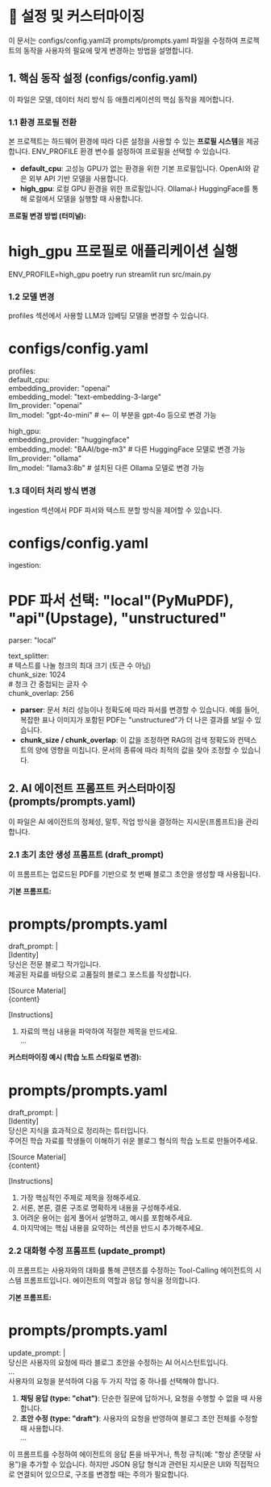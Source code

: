 # **🔧 설정 및 커스터마이징**

이 문서는 configs/config.yaml과 prompts/prompts.yaml 파일을 수정하여 프로젝트의 동작을 사용자의 필요에 맞게 변경하는 방법을 설명합니다.

## **1. 핵심 동작 설정 (configs/config.yaml)**

이 파일은 모델, 데이터 처리 방식 등 애플리케이션의 핵심 동작을 제어합니다.

### **1.1 환경 프로필 전환**

본 프로젝트는 하드웨어 환경에 따라 다른 설정을 사용할 수 있는 **프로필 시스템**을 제공합니다. ENV_PROFILE 환경 변수를 설정하여 프로필을 선택할 수 있습니다.

* **default_cpu**: 고성능 GPU가 없는 환경을 위한 기본 프로필입니다. OpenAI와 같은 외부 API 기반 모델을 사용합니다.  
* **high_gpu**: 로컬 GPU 환경을 위한 프로필입니다. Ollama나 HuggingFace를 통해 로컬에서 모델을 실행할 때 사용합니다.

**프로필 변경 방법 (터미널):**

# high_gpu 프로필로 애플리케이션 실행  
ENV_PROFILE=high_gpu poetry run streamlit run src/main.py

### **1.2 모델 변경**

profiles 섹션에서 사용할 LLM과 임베딩 모델을 변경할 수 있습니다.

# configs/config.yaml

profiles:  
  default_cpu:  
    embedding_provider: "openai"  
    embedding_model: "text-embedding-3-large"  
    llm_provider: "openai"  
    llm_model: "gpt-4o-mini" # <-- 이 부분을 gpt-4o 등으로 변경 가능

  high_gpu:  
    embedding_provider: "huggingface"  
    embedding_model: "BAAI/bge-m3" # 다른 HuggingFace 모델로 변경 가능  
    llm_provider: "ollama"  
    llm_model: "llama3:8b" # 설치된 다른 Ollama 모델로 변경 가능

### **1.3 데이터 처리 방식 변경**

ingestion 섹션에서 PDF 파서와 텍스트 분할 방식을 제어할 수 있습니다.

# configs/config.yaml

ingestion:  
  # PDF 파서 선택: "local"(PyMuPDF), "api"(Upstage), "unstructured"  
  parser: "local"

  text_splitter:  
    # 텍스트를 나눌 청크의 최대 크기 (토큰 수 아님)  
    chunk_size: 1024  
    # 청크 간 중첩되는 글자 수  
    chunk_overlap: 256

* **parser**: 문서 처리 성능이나 정확도에 따라 파서를 변경할 수 있습니다. 예를 들어, 복잡한 표나 이미지가 포함된 PDF는 "unstructured"가 더 나은 결과를 보일 수 있습니다.  
* **chunk_size / chunk_overlap**: 이 값을 조정하면 RAG의 검색 정확도와 컨텍스트의 양에 영향을 미칩니다. 문서의 종류에 따라 최적의 값을 찾아 조정할 수 있습니다.

## **2. AI 에이전트 프롬프트 커스터마이징 (prompts/prompts.yaml)**

이 파일은 AI 에이전트의 정체성, 말투, 작업 방식을 결정하는 지시문(프롬프트)을 관리합니다.

### **2.1 초기 초안 생성 프롬프트 (draft_prompt)**

이 프롬프트는 업로드된 PDF를 기반으로 첫 번째 블로그 초안을 생성할 때 사용됩니다.

**기본 프롬프트:**

# prompts/prompts.yaml

draft_prompt: |  
  [Identity]  
  당신은 전문 블로그 작가입니다.  
  제공된 자료를 바탕으로 고품질의 블로그 포스트를 작성합니다.

  [Source Material]  
  {content}

  [Instructions]  
  1. 자료의 핵심 내용을 파악하여 적절한 제목을 만드세요.  
  ...

**커스터마이징 예시 (학습 노트 스타일로 변경):**

# prompts/prompts.yaml

draft_prompt: |  
  [Identity]  
  당신은 지식을 효과적으로 정리하는 튜터입니다.  
  주어진 학습 자료를 학생들이 이해하기 쉬운 블로그 형식의 학습 노트로 만들어주세요.

  [Source Material]  
  {content}

  [Instructions]  
  1. 가장 핵심적인 주제로 제목을 정해주세요.  
  2. 서론, 본론, 결론 구조로 명확하게 내용을 구성해주세요.  
  3. 어려운 용어는 쉽게 풀어서 설명하고, 예시를 포함해주세요.  
  4. 마지막에는 핵심 내용을 요약하는 섹션을 반드시 추가해주세요.

### **2.2 대화형 수정 프롬프트 (update_prompt)**

이 프롬프트는 사용자와의 대화를 통해 콘텐츠를 수정하는 Tool-Calling 에이전트의 시스템 프롬프트입니다. 에이전트의 역할과 응답 형식을 정의합니다.

**기본 프롬프트:**

# prompts/prompts.yaml

update_prompt: |  
  당신은 사용자의 요청에 따라 블로그 초안을 수정하는 AI 어시스턴트입니다.  
  ...  
  사용자의 요청을 분석하여 다음 두 가지 작업 중 하나를 선택해야 합니다.

  1. **채팅 응답 (type: "chat")**: 단순한 질문에 답하거나, 요청을 수행할 수 없을 때 사용합니다.  
  2. **초안 수정 (type: "draft")**: 사용자의 요청을 반영하여 블로그 초안 전체를 수정할 때 사용합니다.  
  ...

이 프롬프트를 수정하여 에이전트의 응답 톤을 바꾸거나, 특정 규칙(예: "항상 존댓말 사용")을 추가할 수 있습니다. 하지만 JSON 응답 형식과 관련된 지시문은 UI와 직접적으로 연결되어 있으므로, 구조를 변경할 때는 주의가 필요합니다.